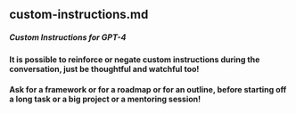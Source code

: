## custom-instructions.md
##### Custom Instructions for GPT-4

#### It is possible to reinforce or negate custom instructions during the conversation, just be thoughtful and watchful too!
#### Ask for a framework or for a roadmap or for an outline, before starting off a long task or a big project or a mentoring session!
